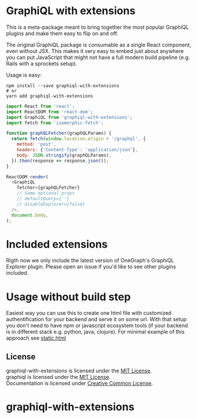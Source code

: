 # GraphiQL with extensions

This is a meta-package meant to bring together the most popular GraphiQL plugins and make them easy to flip on and off.

The original GraphiQL package is consumable as a single React component, even without JSX. This makes it very easy to embed just about anywhere you can put JavaScript that might not have a full modern build pipeline (e.g. Rails with a sprockets setup).

Usage is easy:

```
npm install --save graphiql-with-extensions
# or
yarn add graphiql-with-extensions
```

```javascript
import React from 'react';
import ReactDOM from 'react-dom';
import GraphiQL from 'graphiql-with-extensions';
import fetch from 'isomorphic-fetch';

function graphQLFetcher(graphQLParams) {
  return fetch(window.location.origin + '/graphql', {
    method: 'post',
    headers: {'Content-Type': 'application/json'},
    body: JSON.stringify(graphQLParams),
  }).then(response => response.json());
}

ReactDOM.render(
  <GraphiQL
    fetcher={graphQLFetcher}
    // Some optional props
    // defaultQuery={''}
    // disableExplorer={false}
  />,
  document.body,
);
```

# Included extensions

Rigth now we only include the latest version of OneGraph's GraphiQL Explorer plugin. Please open an issue if you'd like to see other plugins included.

# Usage without build step

Easiest way you can use this to create one html file with customized authentification for your backend and serve it on some url. With that setup you don't
need to have npm or javascript ecosystem tools (if your backend is in different stack e.g. python, java, clojure). For minimal example of this approach see [static.html](examples/static.html)

## License

graphiql-with-extensions is licensed under the [MIT License](http://opensource.org/licenses/MIT).<br>
graphiql is licensed under the [MIT License](http://opensource.org/licenses/MIT).<br>
Documentation is licensed under [Creative Common License](http://creativecommons.org/licenses/by/4.0/).<br>

# graphiql-with-extensions

